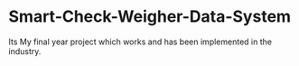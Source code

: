 # Smart-Check-Weigher-Data-System
Its My final year project which works and has been implemented in the industry.
